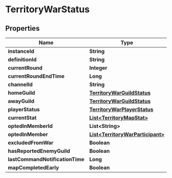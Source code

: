 

# TerritoryWarStatus


## Properties

| Name | Type | Description | Notes |
|------------ | ------------- | ------------- | -------------|
|**instanceId** | **String** |  |  [optional] |
|**definitionId** | **String** |  |  [optional] |
|**currentRound** | **Integer** |  |  [optional] |
|**currentRoundEndTime** | **Long** |  |  [optional] |
|**channelId** | **String** |  |  [optional] |
|**homeGuild** | [**TerritoryWarGuildStatus**](TerritoryWarGuildStatus.md) |  |  [optional] |
|**awayGuild** | [**TerritoryWarGuildStatus**](TerritoryWarGuildStatus.md) |  |  [optional] |
|**playerStatus** | [**TerritoryWarPlayerStatus**](TerritoryWarPlayerStatus.md) |  |  [optional] |
|**currentStat** | [**List&lt;TerritoryMapStat&gt;**](TerritoryMapStat.md) |  |  [optional] |
|**optedInMemberId** | **List&lt;String&gt;** |  |  [optional] |
|**optedInMember** | [**List&lt;TerritoryWarParticipant&gt;**](TerritoryWarParticipant.md) |  |  [optional] |
|**excludedFromWar** | **Boolean** |  |  [optional] |
|**hasReportedEnemyGuild** | **Boolean** |  |  [optional] |
|**lastCommandNotificationTime** | **Long** |  |  [optional] |
|**mapCompletedEarly** | **Boolean** |  |  [optional] |




